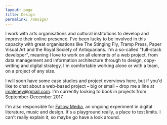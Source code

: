 ```yaml
---
layout: page
title: Design
permalink: /design/
---
```


I work with arts organisations and cultural institutions to develop and improve their online presence. I've been lucky to be involved in this capacity with great organisations like The Stinging Fly, Tramp Press, Paper Visual Art and the Royal Society of Antiquarians. I'm a so-called "full-stack developer", meaning I love to work on all elements of a web project, from data management and information architecture through to design, copy-writing and digital strategy. I'm comfortable working alone or with a team, on a project of any size. 

I will soon have some case studies and project overviews here, but if you'd like to chat about a web-based project – big or small – drop me a line at [imaleney@gmail.com](mailto:imaleney@gmail.com). I'm currently looking to book in projects from September-December 2017.

I'm also responsible for [Fallow Media](https://fallowmedia.com), an ongoing experiment in digital literature, music and design. It's a playground really, a place to test limits. I can't really explain it, so maybe go have a look around.